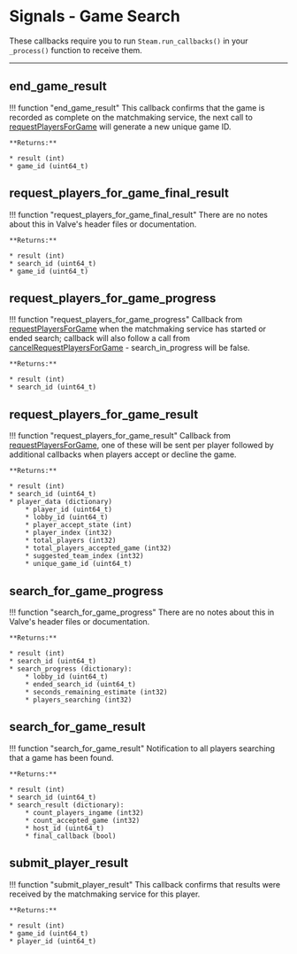 # Signals - Game Search

These callbacks require you to run ```Steam.run_callbacks()``` in your ```_process()``` function to receive them.

---

## end_game_result

!!! function "end_game_result"
	This callback confirms that the game is recorded as complete on the matchmaking service, the next call to [requestPlayersForGame](/functions/game_search/#requestplayersforgame) will generate a new unique game ID.

	**Returns:**

	* result (int)
	* game_id (uint64_t)

## request_players_for_game_final_result

!!! function "request_players_for_game_final_result"
	There are no notes about this in Valve's header files or documentation.

	**Returns:**

	* result (int)
	* search_id (uint64_t)
	* game_id (uint64_t)

## request_players_for_game_progress

!!! function "request_players_for_game_progress"
	Callback from [requestPlayersForGame](/functions/game_search/#requestplayersforgame) when the matchmaking service has started or ended search; callback will also follow a call from [cancelRequestPlayersForGame](/functions/game_search/#cancelrequestplayersforgame) - search_in_progress will be false.

	**Returns:**

	* result (int)
	* search_id (uint64_t)

## request_players_for_game_result

!!! function "request_players_for_game_result"
	Callback from [requestPlayersForGame](/functions/game_search/#requestplayersforgame), one of these will be sent per player followed by additional callbacks when players accept or decline the game.

	**Returns:**

	* result (int)
	* search_id (uint64_t)
	* player_data (dictionary)
		* player_id (uint64_t)
		* lobby_id (uint64_t)
		* player_accept_state (int)
		* player_index (int32)
		* total_players (int32)
		* total_players_accepted_game (int32)
		* suggested_team_index (int32)
		* unique_game_id (uint64_t)

## search_for_game_progress

!!! function "search_for_game_progress"
	There are no notes about this in Valve's header files or documentation.

	**Returns:**

	* result (int)
	* search_id (uint64_t)
	* search_progress (dictionary):
		* lobby_id (uint64_t)
		* ended_search_id (uint64_t)
		* seconds_remaining_estimate (int32)
		* players_searching (int32)

## search_for_game_result

!!! function "search_for_game_result"
	Notification to all players searching that a game has been found.

	**Returns:**

	* result (int)
	* search_id (uint64_t)
	* search_result (dictionary):
		* count_players_ingame (int32)
		* count_accepted_game (int32)
		* host_id (uint64_t)
		* final_callback (bool)

## submit_player_result

!!! function "submit_player_result"
	This callback confirms that results were received by the matchmaking service for this player.

	**Returns:**

	* result (int)
	* game_id (uint64_t)
	* player_id (uint64_t)
